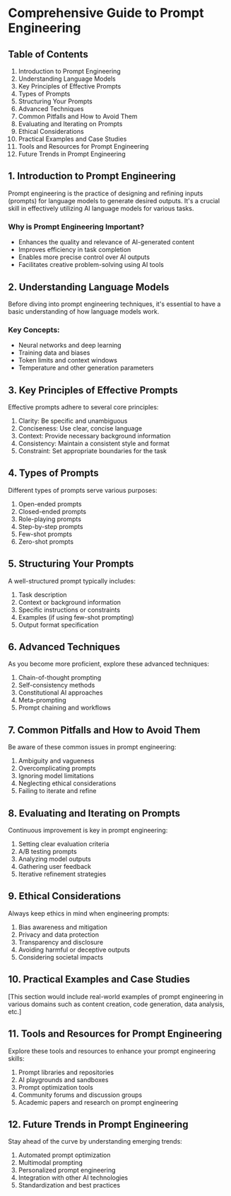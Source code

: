# Comprehensive Guide to Prompt Engineering

## Table of Contents

1. Introduction to Prompt Engineering
2. Understanding Language Models
3. Key Principles of Effective Prompts
4. Types of Prompts
5. Structuring Your Prompts
6. Advanced Techniques
7. Common Pitfalls and How to Avoid Them
8. Evaluating and Iterating on Prompts
9. Ethical Considerations
10. Practical Examples and Case Studies
11. Tools and Resources for Prompt Engineering
12. Future Trends in Prompt Engineering

## 1. Introduction to Prompt Engineering

Prompt engineering is the practice of designing and refining inputs (prompts) for language models to generate desired outputs. It's a crucial skill in effectively utilizing AI language models for various tasks.

### Why is Prompt Engineering Important?
- Enhances the quality and relevance of AI-generated content
- Improves efficiency in task completion
- Enables more precise control over AI outputs
- Facilitates creative problem-solving using AI tools

## 2. Understanding Language Models

Before diving into prompt engineering techniques, it's essential to have a basic understanding of how language models work.

### Key Concepts:
- Neural networks and deep learning
- Training data and biases
- Token limits and context windows
- Temperature and other generation parameters

## 3. Key Principles of Effective Prompts

Effective prompts adhere to several core principles:

1. Clarity: Be specific and unambiguous
2. Conciseness: Use clear, concise language
3. Context: Provide necessary background information
4. Consistency: Maintain a consistent style and format
5. Constraint: Set appropriate boundaries for the task

## 4. Types of Prompts

Different types of prompts serve various purposes:

1. Open-ended prompts
2. Closed-ended prompts
3. Role-playing prompts
4. Step-by-step prompts
5. Few-shot prompts
6. Zero-shot prompts

## 5. Structuring Your Prompts

A well-structured prompt typically includes:

1. Task description
2. Context or background information
3. Specific instructions or constraints
4. Examples (if using few-shot prompting)
5. Output format specification

## 6. Advanced Techniques

As you become more proficient, explore these advanced techniques:

1. Chain-of-thought prompting
2. Self-consistency methods
3. Constitutional AI approaches
4. Meta-prompting
5. Prompt chaining and workflows

## 7. Common Pitfalls and How to Avoid Them

Be aware of these common issues in prompt engineering:

1. Ambiguity and vagueness
2. Overcomplicating prompts
3. Ignoring model limitations
4. Neglecting ethical considerations
5. Failing to iterate and refine

## 8. Evaluating and Iterating on Prompts

Continuous improvement is key in prompt engineering:

1. Setting clear evaluation criteria
2. A/B testing prompts
3. Analyzing model outputs
4. Gathering user feedback
5. Iterative refinement strategies

## 9. Ethical Considerations

Always keep ethics in mind when engineering prompts:

1. Bias awareness and mitigation
2. Privacy and data protection
3. Transparency and disclosure
4. Avoiding harmful or deceptive outputs
5. Considering societal impacts

## 10. Practical Examples and Case Studies

[This section would include real-world examples of prompt engineering in various domains such as content creation, code generation, data analysis, etc.]

## 11. Tools and Resources for Prompt Engineering

Explore these tools and resources to enhance your prompt engineering skills:

1. Prompt libraries and repositories
2. AI playgrounds and sandboxes
3. Prompt optimization tools
4. Community forums and discussion groups
5. Academic papers and research on prompt engineering

## 12. Future Trends in Prompt Engineering

Stay ahead of the curve by understanding emerging trends:

1. Automated prompt optimization
2. Multimodal prompting
3. Personalized prompt engineering
4. Integration with other AI technologies
5. Standardization and best practices

